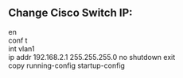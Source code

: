 Change Cisco Switch IP:
----------------------
en  
conf t   
int vlan1  
ip addr 192.168.2.1 255.255.255.0
no shutdown
exit  
copy running-config startup-config
